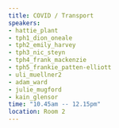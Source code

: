 ```yaml
---
title: COVID / Transport
speakers:
- hattie_plant
- tph1_dion_oneale
- tph2_emily_harvey
- tph3_nic_steyn
- tph4_frank_mackenzie
- tph5_frankie_patten-elliott
- uli_muellner2
- adam_ward
- julie_mugford
- kain_glensor
time: "10.45am -- 12.15pm"
location: Room 2
---
```

